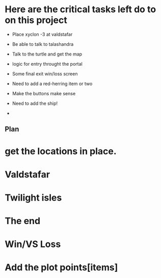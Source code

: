 # Here are the critical tasks left do to on this project


* Place xyclon -3 at valdstafar
* Be able to talk to talashandra
* Talk to the turtle and get the map
* logic for entry throught the portal
* Some final exit win/loss screen
* Need to add a red-herring item or two
* Make the buttons make sense
* Need to add the ship!

*






## Plan

#  get the locations in place. 
#    Valdstafar
#    Twilight isles
# The end
# Win/VS Loss
# Add the plot points[items]
